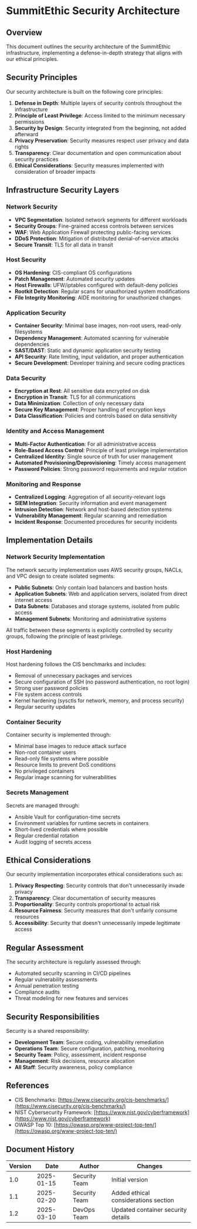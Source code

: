 # SummitEthic Security Architecture

## Overview

This document outlines the security architecture of the SummitEthic infrastructure, implementing a defense-in-depth strategy that aligns with our ethical principles.

## Security Principles

Our security architecture is built on the following core principles:

1. **Defense in Depth**: Multiple layers of security controls throughout the infrastructure
2. **Principle of Least Privilege**: Access limited to the minimum necessary permissions
3. **Security by Design**: Security integrated from the beginning, not added afterward
4. **Privacy Preservation**: Security measures respect user privacy and data rights
5. **Transparency**: Clear documentation and open communication about security practices
6. **Ethical Considerations**: Security measures implemented with consideration of broader impacts

## Infrastructure Security Layers

### Network Security

- **VPC Segmentation**: Isolated network segments for different workloads
- **Security Groups**: Fine-grained access controls between services
- **WAF**: Web Application Firewall protecting public-facing services
- **DDoS Protection**: Mitigation of distributed denial-of-service attacks
- **Secure Transit**: TLS for all data in transit

### Host Security

- **OS Hardening**: CIS-compliant OS configurations
- **Patch Management**: Automated security updates
- **Host Firewalls**: UFW/iptables configured with default-deny policies
- **Rootkit Detection**: Regular scans for unauthorized system modifications
- **File Integrity Monitoring**: AIDE monitoring for unauthorized changes

### Application Security

- **Container Security**: Minimal base images, non-root users, read-only filesystems
- **Dependency Management**: Automated scanning for vulnerable dependencies
- **SAST/DAST**: Static and dynamic application security testing
- **API Security**: Rate limiting, input validation, and proper authentication
- **Secure Development**: Developer training and secure coding practices

### Data Security

- **Encryption at Rest**: All sensitive data encrypted on disk
- **Encryption in Transit**: TLS for all communications
- **Data Minimization**: Collection of only necessary data
- **Secure Key Management**: Proper handling of encryption keys
- **Data Classification**: Policies and controls based on data sensitivity

### Identity and Access Management

- **Multi-Factor Authentication**: For all administrative access
- **Role-Based Access Control**: Principle of least privilege implementation
- **Centralized Identity**: Single source of truth for user management
- **Automated Provisioning/Deprovisioning**: Timely access management
- **Password Policies**: Strong password requirements and regular rotation

### Monitoring and Response

- **Centralized Logging**: Aggregation of all security-relevant logs
- **SIEM Integration**: Security information and event management
- **Intrusion Detection**: Network and host-based detection systems
- **Vulnerability Management**: Regular scanning and remediation
- **Incident Response**: Documented procedures for security incidents

## Implementation Details

### Network Security Implementation

The network security implementation uses AWS security groups, NACLs, and VPC design to create isolated segments:

- **Public Subnets**: Only contain load balancers and bastion hosts
- **Application Subnets**: Web and application servers, isolated from direct internet access
- **Data Subnets**: Databases and storage systems, isolated from public access
- **Management Subnets**: Monitoring and administrative systems

All traffic between these segments is explicitly controlled by security groups, following the principle of least privilege.

### Host Hardening

Host hardening follows the CIS benchmarks and includes:

- Removal of unnecessary packages and services
- Secure configuration of SSH (no password authentication, no root login)
- Strong user password policies
- File system access controls
- Kernel hardening (sysctls for network, memory, and process security)
- Regular security updates

### Container Security

Container security is implemented through:

- Minimal base images to reduce attack surface
- Non-root container users
- Read-only file systems where possible
- Resource limits to prevent DoS conditions
- No privileged containers
- Regular image scanning for vulnerabilities

### Secrets Management

Secrets are managed through:

- Ansible Vault for configuration-time secrets
- Environment variables for runtime secrets in containers
- Short-lived credentials where possible
- Regular credential rotation
- Audit logging of secrets access

## Ethical Considerations

Our security implementation incorporates ethical considerations such as:

1. **Privacy Respecting**: Security controls that don't unnecessarily invade privacy
2. **Transparency**: Clear documentation of security measures
3. **Proportionality**: Security controls proportional to actual risk
4. **Resource Fairness**: Security measures that don't unfairly consume resources
5. **Accessibility**: Security that doesn't unnecessarily impede legitimate access

## Regular Assessment

The security architecture is regularly assessed through:

- Automated security scanning in CI/CD pipelines
- Regular vulnerability assessments
- Annual penetration testing
- Compliance audits
- Threat modeling for new features and services

## Security Responsibilities

Security is a shared responsibility:

- **Development Team**: Secure coding, vulnerability remediation
- **Operations Team**: Secure configuration, patching, monitoring
- **Security Team**: Policy, assessment, incident response
- **Management**: Risk decisions, resource allocation
- **All Staff**: Security awareness, policy compliance

## References

- CIS Benchmarks: [https://www.cisecurity.org/cis-benchmarks/](https://www.cisecurity.org/cis-benchmarks/)
- NIST Cybersecurity Framework: [https://www.nist.gov/cyberframework](https://www.nist.gov/cyberframework)
- OWASP Top 10: [https://owasp.org/www-project-top-ten/](https://owasp.org/www-project-top-ten/)

## Document History

| Version | Date       | Author        | Changes                              |
| ------- | ---------- | ------------- | ------------------------------------ |
| 1.0     | 2025-01-15 | Security Team | Initial version                      |
| 1.1     | 2025-02-20 | Security Team | Added ethical considerations section |
| 1.2     | 2025-03-10 | DevOps Team   | Updated container security details   |
